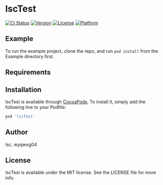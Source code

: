 # lscTest

[![CI Status](http://img.shields.io/travis/lsc/lscTest.svg?style=flat)](https://travis-ci.org/lsc/lscTest)
[![Version](https://img.shields.io/cocoapods/v/lscTest.svg?style=flat)](http://cocoapods.org/pods/lscTest)
[![License](https://img.shields.io/cocoapods/l/lscTest.svg?style=flat)](http://cocoapods.org/pods/lscTest)
[![Platform](https://img.shields.io/cocoapods/p/lscTest.svg?style=flat)](http://cocoapods.org/pods/lscTest)

## Example

To run the example project, clone the repo, and run `pod install` from the Example directory first.

## Requirements

## Installation

lscTest is available through [CocoaPods](http://cocoapods.org). To install
it, simply add the following line to your Podfile:

```ruby
pod 'lscTest'
```

## Author

lsc, wyqwsg04

## License

lscTest is available under the MIT license. See the LICENSE file for more info.
